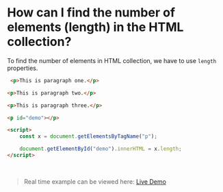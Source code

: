 # How can I find the number of elements (length) in the HTML collection?	

To find the number of elements in HTML collection, we have to use `length` properties.

```html
 <p>This is paragraph one.</p>

<p>This is paragraph two.</p>

<p>This is paragraph three.</p>

<p id="demo"></p>

<script>
    const x = document.getElementsByTagName("p");

    document.getElementById("demo").innerHTML = x.length;
</script>
```

<br class="my-10"/>

> Real time example can be viewed here: <a href="../practices/A25.html" target="_blank">Live Demo</a>

<template v-slot:refvideo>
    <iframe src="https://www.youtube.com/embed/PwH3qYb1g1o" allowfullscreen></iframe>
</template>